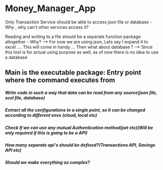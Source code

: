# Money_Manager_App

Only Transaction Service should be able to access json file or database -Why , why can't other services access it? 


Reading and writing to a file should be a separate function package altogether - Why? --> For now we are using json, Lets say I expand it to excel .... This will come in handy ... 
Then what about database ? --> Since this tool is for actual using purpose as well, as of now there is no idea to use a database

## Main is the executable package: Entry point where the command executes from

##### Write code in such a way that data can be read from any source(json file, xcel file, database)

##### Extract all the configurations to a single point, so it can be changed according to different envs (cloud, local etc)

##### Check If we can use any mutual Authentication method(jwt etc)(Will be only required if this is going to be a API)

##### How many separate api's should be defined?(Transactions API, Savings API etc)

##### Should we make everything so complex?

